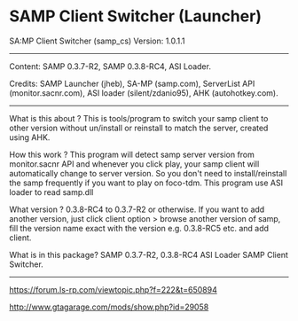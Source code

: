 # SAMP Client Switcher (Launcher)
SA:MP Client Switcher (samp_cs)
Version: 1.0.1.1

---------------------------------------------
Content:
 SAMP 0.3.7-R2,
 SAMP 0.3.8-RC4,
 ASI Loader.

Credits:
 SAMP Launcher (jheb),
 SA-MP (samp.com),
 ServerList API (monitor.sacnr.com),
 ASI loader (silent/zdanio95),
 AHK (autohotkey.com).
 
---------------------------------------------
What is this about ?
This is tools/program to switch your samp client to other version without un/install or reinstall to match the server, created using AHK.

How this work ?
This program will detect samp server version from monitor.sacnr API and whenever you click play, your samp client will automatically change to server version. So you don't need to install/reinstall the samp frequently if you want to play on foco-tdm.
This program use ASI loader to read samp.dll

What version ?
0.3.8-RC4 to 0.3.7-R2 or otherwise. If you want to add another version, just click client option > browse another version of samp, fill the version name exact with the version e.g. 0.3.8-RC5 etc. and add client.

What is in this package? 
SAMP 0.3.7-R2, 0.3.8-RC4
ASI Loader
SAMP Client Switcher.

---------------------------------------------
https://forum.ls-rp.com/viewtopic.php?f=222&t=650894

http://www.gtagarage.com/mods/show.php?id=29058
